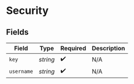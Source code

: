 # Security


## Fields

| Field              | Type               | Required           | Description        |
| ------------------ | ------------------ | ------------------ | ------------------ |
| `key`              | *string*           | :heavy_check_mark: | N/A                |
| `username`         | *string*           | :heavy_check_mark: | N/A                |